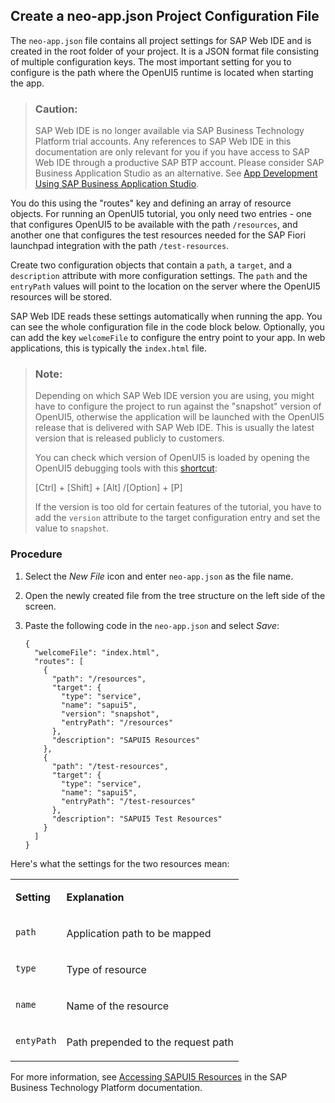 <!-- loio28fa7538c67e4280a0b7708de2951278 -->

## Create a neo-app.json Project Configuration File

The `neo-app.json` file contains all project settings for SAP Web IDE and is created in the root folder of your project. It is a JSON format file consisting of multiple configuration keys. The most important setting for you to configure is the path where the OpenUI5 runtime is located when starting the app.

> ### Caution:  
> SAP Web IDE is no longer available via SAP Business Technology Platform trial accounts. Any references to SAP Web IDE in this documentation are only relevant for you if you have access to SAP Web IDE through a productive SAP BTP account. Please consider SAP Business Application Studio as an alternative. See [App Development Using SAP Business Application Studio](app-development-using-sap-business-application-studio-6bbad66.md).



You do this using the "routes" key and defining an array of resource objects. For running an OpenUI5 tutorial, you only need two entries - one that configures OpenUI5 to be available with the path `/resources`, and another one that configures the test resources needed for the SAP Fiori launchpad integration with the path `/test-resources`.

Create two configuration objects that contain a `path`, a `target`, and a `description` attribute with more configuration settings. The `path` and the `entryPath` values will point to the location on the server where the OpenUI5 resources will be stored.

SAP Web IDE reads these settings automatically when running the app. You can see the whole configuration file in the code block below. Optionally, you can add the key `welcomeFile` to configure the entry point to your app. In web applications, this is typically the `index.html` file.

> ### Note:  
> Depending on which SAP Web IDE version you are using, you might have to configure the project to run against the "snapshot" version of OpenUI5, otherwise the application will be launched with the OpenUI5 release that is delivered with SAP Web IDE. This is usually the latest version that is released publicly to customers.
> 
> You can check which version of OpenUI5 is loaded by opening the OpenUI5 debugging tools with this [shortcut](../02_Read-Me-First/keyboard-shortcuts-for-openui5-tools-154844c.md):
> 
> [Ctrl\] + [Shift\] + [Alt\] /[Option\] + [P\] 
> 
> If the version is too old for certain features of the tutorial, you have to add the `version` attribute to the target configuration entry and set the value to `snapshot`.



### Procedure

1.  Select the *New File* icon and enter `neo-app.json` as the file name.
2.  Open the newly created file from the tree structure on the left side of the screen.
3.  Paste the following code in the `neo-app.json` and select *Save*:

    ```
    {
      "welcomeFile": "index.html",
      "routes": [
        {
          "path": "/resources",
          "target": {
            "type": "service",
            "name": "sapui5",
            "version": "snapshot",
            "entryPath": "/resources"
          },
          "description": "SAPUI5 Resources"
        },
        {
          "path": "/test-resources",
          "target": {
            "type": "service",
            "name": "sapui5",
            "entryPath": "/test-resources"
          },
          "description": "SAPUI5 Test Resources"
        }
      ]
    }
    ```


Here's what the settings for the two resources mean:


<table>
<tr>
<td valign="top">

**Setting**

</td>
<td valign="top">

**Explanation**

</td>
</tr>
<tr>
<td valign="top">

`path`

</td>
<td valign="top">

Application path to be mapped

</td>
</tr>
<tr>
<td valign="top">

`type`

</td>
<td valign="top">

Type of resource

</td>
</tr>
<tr>
<td valign="top">

`name`

</td>
<td valign="top">

Name of the resource

</td>
</tr>
<tr>
<td valign="top">

`entyPath`

</td>
<td valign="top">

Path prepended to the request path

</td>
</tr>
</table>

For more information, see [Accessing SAPUI5 Resources](https://help.sap.com/viewer/ea72206b834e4ace9cd834feed6c0e09/Cloud/en-US/d18a9b0739264a4dbd0acbbc0232d614.html) in the SAP Business Technology Platform documentation.

